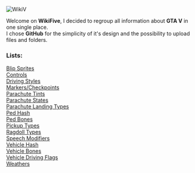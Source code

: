 ![WikiV](https://camo.githubusercontent.com/f8a966ec6c29903673fb7061debbfa1c3a6d2c39/687474703a2f2f6b6f6e696a696d612e636f6d2f57696b69562e706e67)  

Welcome on **WikiFive**, I decided to regroup all information about **GTA V** in one single place.  
I chose **GitHub** for the simplicity of it's design and the possibility to upload files and folders.

### Lists:
[Blip Sprites](https://github.com/Konijima/WikiFive/wiki/Blip-Sprites)  
[Controls](https://github.com/Konijima/WikiFive/wiki/Controls)  
[Driving Styles](https://github.com/Konijima/WikiFive/wiki/Driving-Styles)  
[Markers/Checkpoints](https://github.com/Konijima/WikiFive/wiki/Markers-Checkpoints)  
[Parachute Tints](https://github.com/Konijima/WikiFive/wiki/Parachute-Tints)  
[Parachute States](https://github.com/Konijima/WikiFive/wiki/Parachute-States)  
[Parachute Landing Types](https://github.com/Konijima/WikiFive/wiki/Parachute-Landing-Types)  
[Ped Hash](https://github.com/Konijima/WikiFive/wiki/Ped-Hash)  
[Ped Bones](https://github.com/Konijima/WikiFive/wiki/Ped-Bones)  
[Pickup Types](https://github.com/Konijima/WikiFive/wiki/Pickup-Types)  
[Ragdoll Types](https://github.com/Konijima/WikiFive/wiki/Ragdoll-Types)  
[Speech Modifiers](https://github.com/Konijima/WikiFive/wiki/Speech-Modifiers)  
[Vehicle Hash](https://github.com/Konijima/WikiFive/wiki/Vehicle-Hash)  
[Vehicle Bones](https://github.com/Konijima/WikiFive/wiki/Vehicle-Bones)  
[Vehicle Driving Flags](https://github.com/Konijima/WikiFive/wiki/Vehicle-Driving-Flags)  
[Weathers](https://github.com/Konijima/WikiFive/wiki/Weathers)  
